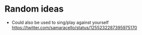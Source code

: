 # Random ideas

- Could also be used to sing/play against yourself \
  https://twitter.com/samaracello/status/1255232287395975170

